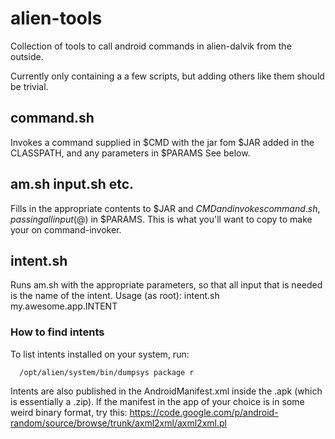 # alien-tools
Collection of tools to call android commands in alien-dalvik from the outside.

Currently only containing a a few scripts, but adding others like them should be trivial.

## command.sh
Invokes a command supplied in $CMD with the jar fom $JAR added in the CLASSPATH, and any parameters in $PARAMS 
See below.

## am.sh input.sh etc.
Fills in the appropriate contents to $JAR and $CMD and invokes command.sh, passing all input ($@) in $PARAMS.
This is what you'll want to copy to make your on command-invoker.

## intent.sh
Runs am.sh with the appropriate parameters, so that all input that is needed is the name of the intent.
Usage (as root): intent.sh my.awesome.app.INTENT
### How to find intents
To list intents installed on your system, run:
```
  /opt/alien/system/bin/dumpsys package r
```
  
Intents are also published in the AndroidManifest.xml inside the .apk (which is essentially a .zip).
If the manifest in the app of your choice is in some weird binary format, try this:
https://code.google.com/p/android-random/source/browse/trunk/axml2xml/axml2xml.pl
